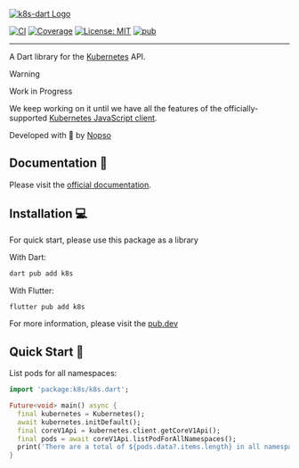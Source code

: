 [![k8s-dart Logo][k8s_dart_logo]][k8s_dart_link]

[![CI][ci_badge]][ci_link]
[![Coverage][coverage_badge]][coverage_link]
[![License: MIT][license_badge]][license_link]
[![pub][pub_badge]][pub_link]

---
A Dart library for the [Kubernetes](https://kubernetes.io/) API.

> [!WARNING]
> Work in Progress
>
> We keep working on it until we have all the features of the officially-supported [Kubernetes JavaScript client][kubernetes_javascript_client_link].

Developed with 💙 by [Nopso][nopso_link]

## Documentation 📝
Please visit the [official documentation][docs_link].

## Installation 💻
For quick start, please use this package as a library

With Dart:
```sh
dart pub add k8s
```
With Flutter:
```sh
flutter pub add k8s
```
For more information, please visit the [pub.dev](https://pub.dev/packages/k8s/install)

## Quick Start 🚀
List pods for all namespaces:
```dart
import 'package:k8s/k8s.dart';

Future<void> main() async {
  final kubernetes = Kubernetes();
  await kubernetes.initDefault();
  final coreV1Api = kubernetes.client.getCoreV1Api();
  final pods = await coreV1Api.listPodForAllNamespaces();
  print('There are a total of ${pods.data?.items.length} in all namespaces.');
}
```

[k8s_dart_logo]: https://raw.githubusercontent.com/nopso/k8s-dart/main/assets/logo.svg
[k8s_dart_link]: https://k8s-dart.nopso.io/
[ci_badge]: https://github.com/nopso/k8s-dart/actions/workflows/ci.yml/badge.svg?branch=main
[ci_link]: https://github.com/nopso/k8s-dart/actions/workflows/ci.yml
[coverage_badge]: https://codecov.io/github/nopso/k8s-dart/graph/badge.svg?token=HJNIIKONS2
[coverage_link]: https://codecov.io/github/nopso/k8s-dart
[license_badge]: https://img.shields.io/badge/license-MIT-blue.svg
[license_link]: https://opensource.org/licenses/MIT
[pub_badge]: https://img.shields.io/pub/v/k8s
[pub_link]: https://pub.dev/packages/k8s
[nopso_link]: https://nopso.io/
[docs_link]: https://k8s-dart.nopso.io/
[kubernetes_javascript_client_link]: https://github.com/kubernetes-client/javascript
